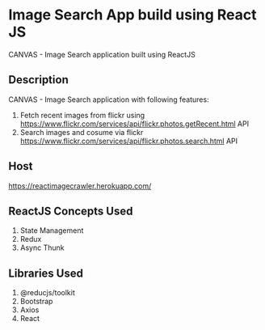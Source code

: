 # Image Search App build using React JS
CANVAS - Image Search application built using ReactJS 

## Description

CANVAS - Image Search application with following features:
1. Fetch recent images from flickr using https://www.flickr.com/services/api/flickr.photos.getRecent.html API
2. Search images and cosume via flickr https://www.flickr.com/services/api/flickr.photos.search.html API 

## Host
https://reactimagecrawler.herokuapp.com/
## ReactJS Concepts Used
1. State Management
2. Redux
3. Async Thunk

## Libraries Used
1. @reducjs/toolkit
2. Bootstrap
3. Axios
4. React


